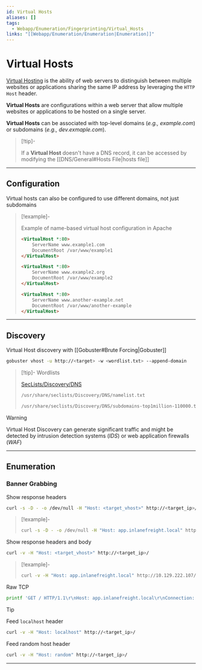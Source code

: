 ```yaml
---
id: Virtual Hosts
aliases: []
tags:
  - Webapp/Enumeration/Fingerprinting/Virtual_Hosts
links: "[[Webapp/Enumeration/Enumeration|Enumeration]]"
---
```


# Virtual Hosts

[Virtual Hosting](https://en.wikipedia.org/wiki/Virtual_hosting)
is the ability of web servers to distinguish between multiple websites
or applications sharing the same IP address by leveraging
the `HTTP Host` header.

**Virtual Hosts** are configurations within a web server
that allow multiple websites or applications
to be hosted on a single server.

**Virtual Hosts** can be associated with top-level domains
(*e.g., example.com*) or subdomains (*e.g., dev.exmaple.com*).

> [!tip]-
>
> If a **Virtual Host** doesn't have a DNS record, it can be accessed
> by modifying the [[DNS/General#Hosts File|hosts file]]

___

<!-- Configuration {{{-->
## Configuration

Virtual hosts can also be configured to use different domains,
not just subdomains

<!-- Example {{{-->
> [!example]-
>
> Example of name-based virtual host configuration in Apache
>
> ```html
> <VirtualHost *:80>
>     ServerName www.example1.com
>     DocumentRoot /var/www/example1
> </VirtualHost>
>
> <VirtualHost *:80>
>     ServerName www.example2.org
>     DocumentRoot /var/www/example2
> </VirtualHost>
>
> <VirtualHost *:80>
>     ServerName www.another-example.net
>     DocumentRoot /var/www/another-example
> </VirtualHost>
> ```
<!-- }}} -->

___
<!-- }}} -->

<!-- Discovery {{{-->
## Discovery

Virtual Host discovery with [[Gobuster#Brute Forcing|Gobuster]]

```sh
gobuster vhost -u http://<target> -w <wordlist.txt> --append-domain
```

> [!tip]- Wordlists
>
> [SecLists/Discovery/DNS](https://github.com/danielmiessler/SecLists/blob/master/Discovery/DNS)
>
> ```sh
> /usr/share/seclists/Discovery/DNS/namelist.txt
> ```
> ```sh
> /usr/share/seclists/Discovery/DNS/subdomains-top1million-110000.txt
> ```

> [!warning]
>
> Virtual Host Discovery can generate significant traffic
> and might be detected by intrusion detection systems (*IDS*)
> or web application firewalls (*WAF*)

___
<!-- }}} -->

<!-- Enumeration {{{-->
## Enumeration

### Banner Grabbing

Show response headers

```sh
curl -s -D - -o /dev/null -H "Host: <target_vhost>" http://<target_ip>/
```

> [!example]-
>
> ```sh
> curl -s -D - -o /dev/null -H "Host: app.inlanefreight.local" http://10.129.222.107/
> ```

Show response headers and body

```sh
curl -v -H "Host: <target_vhost>" http://<target_ip>/
```

> [!example]-
>
> ```sh
> curl -v -H "Host: app.inlanefreight.local" http://10.129.222.107/
> ```

Raw TCP

```sh
printf 'GET / HTTP/1.1\r\nHost: app.inlanefreight.local\r\nConnection: close\r\n\r\n' | nc 10.129.222.107 80
```

> [!tip]
>
> Feed `localhost` header
>
> ```sh
> curl -v -H "Host: localhost" http://<target_ip>/
> ```
>
> Feed random host header
>
> ```sh
> curl -v -H "Host: random" http://<target_ip>/
> ```
___
<!-- }}} -->
